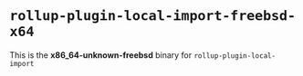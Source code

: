 # `rollup-plugin-local-import-freebsd-x64`

This is the **x86_64-unknown-freebsd** binary for `rollup-plugin-local-import`
